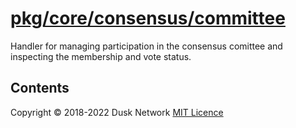# [pkg/core/consensus/committee](./pkg/core/consensus/committee)

Handler for managing participation in the consensus comittee and inspecting the
membership and vote status.

<!-- ToC start -->

## Contents

<!-- ToC end -->

Copyright © 2018-2022 Dusk Network
[MIT Licence](https://github.com/dusk-network/dusk-blockchain/blob/master/LICENSE)
